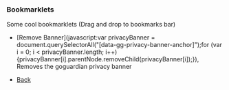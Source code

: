 ### Bookmarklets

Some cool bookmarklets (Drag and drop to bookmarks bar)

- [Remove Banner](javascript:var privacyBanner = document.querySelectorAll("[data-gg-privacy-banner-anchor]");for (var i = 0; i < privacyBanner.length; i++) {privacyBanner[i].parentNode.removeChild(privacyBanner[i]);}), Removes the goguardian privacy banner

- [Back](/)

